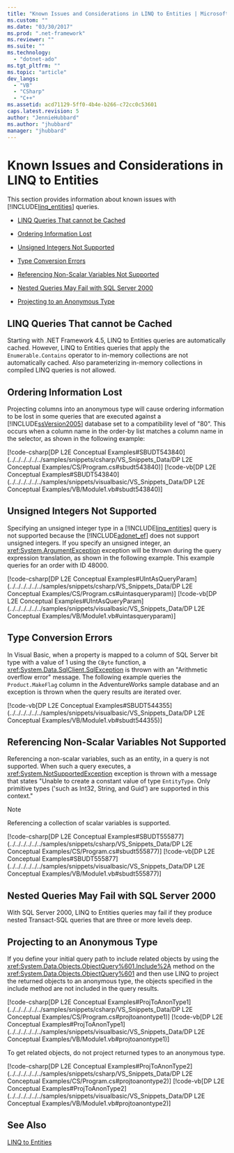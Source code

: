 ```yaml
---
title: "Known Issues and Considerations in LINQ to Entities | Microsoft Docs"
ms.custom: ""
ms.date: "03/30/2017"
ms.prod: ".net-framework"
ms.reviewer: ""
ms.suite: ""
ms.technology: 
  - "dotnet-ado"
ms.tgt_pltfrm: ""
ms.topic: "article"
dev_langs: 
  - "VB"
  - "CSharp"
  - "C++"
ms.assetid: acd71129-5ff0-4b4e-b266-c72cc0c53601
caps.latest.revision: 5
author: "JennieHubbard"
ms.author: "jhubbard"
manager: "jhubbard"
---
```

# Known Issues and Considerations in LINQ to Entities
This section provides information about known issues with [!INCLUDE[linq_entities](../../../../../../includes/linq-entities-md.md)] queries.  
  
-   [LINQ Queries That cannot be Cached](#LINQQueriesThatAreNotCached)  
  
-   [Ordering Information Lost](#OrderingInfoLost)  
  
-   [Unsigned Integers Not Supported](#UnsignedIntsUnsupported)  
  
-   [Type Conversion Errors](#TypeConversionErrors)  
  
-   [Referencing Non-Scalar Variables Not Supported](#RefNonScalarClosures)  
  
-   [Nested Queries May Fail with SQL Server 2000](#NestedQueriesSQL2000)  
  
-   [Projecting to an Anonymous Type](#ProjectToAnonymousType)  
  
<a name="LINQQueriesThatAreNotCached"></a>   
## LINQ Queries That cannot be Cached  
 Starting with .NET Framework 4.5, LINQ to Entities queries are automatically cached. However, LINQ to Entities queries that apply the `Enumerable.Contains` operator to in-memory collections are not automatically cached. Also parameterizing in-memory collections in compiled LINQ queries is not allowed.  
  
<a name="OrderingInfoLost"></a>   
## Ordering Information Lost  
 Projecting columns into an anonymous type will cause ordering information to be lost in some queries that are executed against a [!INCLUDE[ssVersion2005](../../../../../../includes/ssversion2005-md.md)] database set to a compatibility level of "80".  This occurs when a column name in the order-by list matches a column name in the selector, as shown in the following example:  
  
 [!code-csharp[DP L2E Conceptual Examples#SBUDT543840](../../../../../../samples/snippets/csharp/VS_Snippets_Data/DP L2E Conceptual Examples/CS/Program.cs#sbudt543840)]
 [!code-vb[DP L2E Conceptual Examples#SBUDT543840](../../../../../../samples/snippets/visualbasic/VS_Snippets_Data/DP L2E Conceptual Examples/VB/Module1.vb#sbudt543840)]  
  
<a name="UnsignedIntsUnsupported"></a>   
## Unsigned Integers Not Supported  
 Specifying an unsigned integer type in a [!INCLUDE[linq_entities](../../../../../../includes/linq-entities-md.md)] query is not supported because the [!INCLUDE[adonet_ef](../../../../../../includes/adonet-ef-md.md)] does not support unsigned integers. If you specify an unsigned integer, an <xref:System.ArgumentException> exception will be thrown during the query expression translation, as shown in the following example. This example queries for an order with ID 48000.  
  
 [!code-csharp[DP L2E Conceptual Examples#UIntAsQueryParam](../../../../../../samples/snippets/csharp/VS_Snippets_Data/DP L2E Conceptual Examples/CS/Program.cs#uintasqueryparam)]
 [!code-vb[DP L2E Conceptual Examples#UIntAsQueryParam](../../../../../../samples/snippets/visualbasic/VS_Snippets_Data/DP L2E Conceptual Examples/VB/Module1.vb#uintasqueryparam)]  
  
<a name="TypeConversionErrors"></a>   
## Type Conversion Errors  
 In Visual Basic, when a property is mapped to a column of SQL Server bit type with a value of 1 using the `CByte` function, a <xref:System.Data.SqlClient.SqlException> is thrown with an "Arithmetic overflow error" message. The following example queries the `Product.MakeFlag` column in the AdventureWorks sample database and an exception is thrown when the query results are iterated over.  
  
 [!code-vb[DP L2E Conceptual Examples#SBUDT544355](../../../../../../samples/snippets/visualbasic/VS_Snippets_Data/DP L2E Conceptual Examples/VB/Module1.vb#sbudt544355)]  
  
<a name="RefNonScalarClosures"></a>   
## Referencing Non-Scalar Variables Not Supported  
 Referencing a non-scalar variables, such as an entity, in a query is not supported. When such a query executes, a <xref:System.NotSupportedException> exception is thrown with a message that states "Unable to create a constant value of type `EntityType`. Only primitive types ('such as Int32, String, and Guid') are supported in this context."  
  
> [!NOTE]
>  Referencing a collection of scalar variables is supported.  
  
 [!code-csharp[DP L2E Conceptual Examples#SBUDT555877](../../../../../../samples/snippets/csharp/VS_Snippets_Data/DP L2E Conceptual Examples/CS/Program.cs#sbudt555877)]
 [!code-vb[DP L2E Conceptual Examples#SBUDT555877](../../../../../../samples/snippets/visualbasic/VS_Snippets_Data/DP L2E Conceptual Examples/VB/Module1.vb#sbudt555877)]  
  
<a name="NestedQueriesSQL2000"></a>   
## Nested Queries May Fail with SQL Server 2000  
 With SQL Server 2000, LINQ to Entities queries may fail if they produce nested Transact-SQL queries that are three or more levels deep.  
  
<a name="ProjectToAnonymousType"></a>   
## Projecting to an Anonymous Type  
 If you define your initial query path to include related objects by using the <xref:System.Data.Objects.ObjectQuery%601.Include%2A> method on the <xref:System.Data.Objects.ObjectQuery%601> and then use LINQ to project the returned objects to an anonymous type, the objects specified in the include method are not included in the query results.  
  
 [!code-csharp[DP L2E Conceptual Examples#ProjToAnonType1](../../../../../../samples/snippets/csharp/VS_Snippets_Data/DP L2E Conceptual Examples/CS/Program.cs#projtoanontype1)]
 [!code-vb[DP L2E Conceptual Examples#ProjToAnonType1](../../../../../../samples/snippets/visualbasic/VS_Snippets_Data/DP L2E Conceptual Examples/VB/Module1.vb#projtoanontype1)]  
  
 To get related objects, do not project returned types to an anonymous type.  
  
 [!code-csharp[DP L2E Conceptual Examples#ProjToAnonType2](../../../../../../samples/snippets/csharp/VS_Snippets_Data/DP L2E Conceptual Examples/CS/Program.cs#projtoanontype2)]
 [!code-vb[DP L2E Conceptual Examples#ProjToAnonType2](../../../../../../samples/snippets/visualbasic/VS_Snippets_Data/DP L2E Conceptual Examples/VB/Module1.vb#projtoanontype2)]  
  
## See Also  
 [LINQ to Entities](../../../../../../docs/framework/data/adonet/ef/language-reference/linq-to-entities.md)